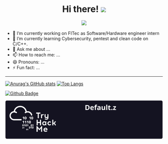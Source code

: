 <h1 align="center">Hi there! <img src="https://media.giphy.com/media/hvRJCLFzcasrR4ia7z/giphy.gif" width="35"></h1>
<p align="center">
  <a href="https://github.com/DenverCoder1/readme-typing-svg"><img src="https://readme-typing-svg.herokuapp.com?lines=Electronic+Engeneering+Student;C%2FC%2B%2B%20Dev;Cybersecurity%20%7C%20Pentest%20%7C%20CTF%20Player&center=true&width=500&height=50"></a>
</p>

- 🔭 I’m currently working on FITec as Software/Hardware engineer intern
- 🌱 I’m currently learning Cybersecurity, pentest and clean code on C/C++.
- 💬 Ask me about ...
- 📫 How to reach me: ...
- 😄 Pronouns: ...
- ⚡ Fun fact: ...
---
[![Anurag's GitHub stats](https://github-readme-stats.vercel.app/api?username=FabioSLeao&show_icons=true&theme=radical)](https://github.com/anuraghazra/github-readme-stats)
[![Top Langs](https://github-readme-stats.vercel.app/api/top-langs/?username=FabioSLeao)](https://github.com/anuraghazra/github-readme-stats)

[![Github Badge](https://img.shields.io/badge/-Github-000?style=flat-square&logo=Github&logoColor=white&link=FabioSLeao)](LINK_GIT)

[![Top Langs](https://raw.githubusercontent.com/FabioSLeao/FabioSLeao/main/teste.svg)](https://github.com/anuraghazra/github-readme-stats)
